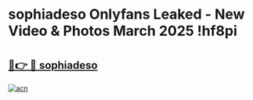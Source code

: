 # sophiadeso Onlyfans Leaked - New Video & Photos March 2025 !hf8pi

# <h2><a href="https://thl7gt.iuczelnia.edu.pl?title=sophiadeso&ref=hf8pi">🔗👉 🔴 sophiadeso</a></h2>

[![acn](https://github.com/user-attachments/assets/0f9c940e-d8b0-45ae-aac7-cd30a18b3e1c)](https://thl7gt.iuczelnia.edu.pl?title=sophiadeso&ref=hf8pi)

